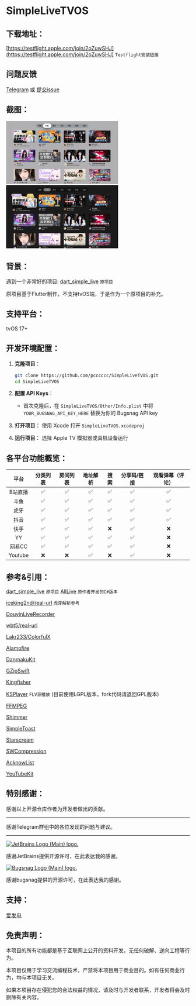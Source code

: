# SimpleLiveTVOS

## 下载地址：

[https://testflight.apple.com/join/2oZuwSHJ](https://testflight.apple.com/join/2oZuwSHJ) `Testflight安装链接`

## 问题反馈

[Telegram](https://t.me/+N1BDeo05leU0OWVl) 或 [提交issue](https://github.com/pcccccc/SimpleLiveTVOS/issues/new/choose)

## 截图：

  <img src="./ScreenShot/normal.png" alt="浅色模式" style="zoom:30%;" />

  <img src="./ScreenShot/dark_mode.png" alt="深色模式" style="zoom:30%;" />

## 背景：

遇到一个非常好的项目:  [dart_simple_live](https://github.com/xiaoyaocz/dart_simple_live/) `原项目`

原项目基于Flutter制作，不支持tvOS端，于是作为一个原项目的补充。

## 支持平台：

tvOS 17+ 

## 开发环境配置：

1. **克隆项目**：
   ```bash
   git clone https://github.com/pcccccc/SimpleLiveTVOS.git
   cd SimpleLiveTVOS
   ```

2. **配置 API Keys**：
   - 首次克隆后，在 `SimpleLiveTVOS/Other/Info.plist` 中将 `YOUR_BUGSNAG_API_KEY_HERE` 替换为你的 Bugsnag API key

3. **打开项目**：
   使用 Xcode 打开 `SimpleLiveTVOS.xcodeproj`

4. **运行项目**：
   选择 Apple TV 模拟器或真机设备运行

## 各平台功能概览：

|  平台   | 分类列表 | 房间列表 | 地址解析 | 搜索 | 分享码/链接 | 观看弹幕（评论） |
| :-----: | :------: | :------: | :------: | :--: | :---------: | :--------------: |
| B站直播 |    ✅     |    ✅     |    ✅     |  ✅   |      ✅      |        ✅         |
|  斗鱼   |    ✅     |    ✅     |    ✅     |  ✅   |      ✅      |        ✅         |
|  虎牙   |    ✅     |    ✅     |    ✅     |  ✅   |      ✅      |        ✅         |
|  抖音   |    ✅     |    ✅     |    ✅     |  ✅   |      ✅      |        ✅         |
|  快手   |    ✅     |    ✅     |    ✅     |  ❌   |      ✅      |        ❌         |
|   YY    |    ✅     |    ✅     |    ✅     |  ✅   |      ✅      |        ❌         |
| 网易CC  |    ✅     |    ✅     |    ✅     |  ✅   |      ✅      |        ❌         |
| Youtube |    ❌     |    ❌     |    ✅     |  ❌   |      ✅      |        ❌         |



## 参考&引用：

[dart_simple_live](https://github.com/xiaoyaocz/dart_simple_live/) `原项目`  [AllLive](https://github.com/xiaoyaocz/AllLive) `原作者开发的C#版本`

[iceking2nd/real-url](https://github.com/iceking2nd/real-url) `虎牙解析参考`

[DouyinLiveRecorder](https://github.com/ihmily/DouyinLiveRecorder)

[wbt5/real-url](https://github.com/wbt5/real-url)

[Lakr233/ColorfulX](https://github.com/Lakr233/ColorfulX)

[Alamofire](https://github.com/Alamofire/Alamofire)

[DanmakuKit](https://github.com/qyz777/DanmakuKit)

[GZipSwift](https://github.com/1024jp/GzipSwift)

[Kingfisher](https://github.com/onevcat/Kingfisher)

[KSPlayer](https://github.com/kingslay/KSPlayer) `FLV源播放` (目前使用LGPL版本，fork代码请退回GPL版本)

[FFMPEG](https://github.com/FFmpeg/FFmpeg)

[Shimmer](https://github.com/markiv/SwiftUI-Shimmer)

[SimpleToast](https://github.com/sanzaru/SimpleToast)

[Starscream](https://github.com/daltoniam/Starscream)

[SWCompression](https://github.com/tsolomko/SWCompression)

[AcknowList](https://github.com/vtourraine/AcknowList)

[YouTubeKit](https://github.com/alexeichhorn/YouTubeKit)


## 特别感谢：

感谢以上开源仓库作者为开发者做出的贡献。

---

感谢Telegram群组中的各位发现的问题与建议。

---

<a href="https://jb.gg/OpenSourceSupport" target="_blank"><img src="https://resources.jetbrains.com/storage/products/company/brand/logos/jb_beam.png" alt="JetBrains Logo (Main) logo." width="150"></a>

感谢JetBrains提供开源许可，在此表达我的感谢。

<a href="https://www.bugsnag.com" target="_blank"><img src="https://images.typeform.com/images/QKuaAssrFCq7/image/default-firstframe.png" alt="Bugsnag Logo (Main) logo." width="150"></a>

感谢bugsnag提供的开源许可，在此表达我的感谢。

## 支持：

[爱发电](https://afdian.com/a/laopc)

## 免责声明：

本项目的所有功能都是基于互联网上公开的资料开发，无任何破解、逆向工程等行为。

本项目仅用于学习交流编程技术，严禁将本项目用于商业目的。如有任何商业行为，均与本项目无关。

如果本项目存在侵犯您的合法权益的情况，请及时与开发者联系，开发者将会及时删除有关内容。
